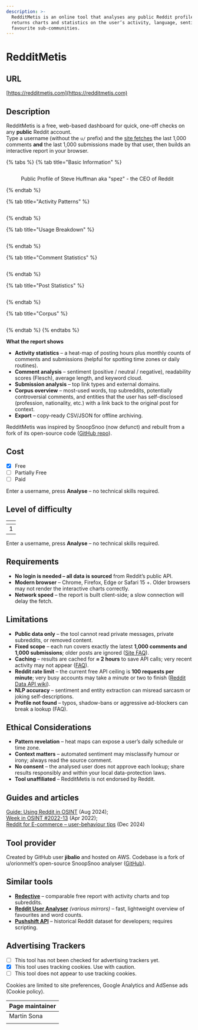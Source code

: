 ```yaml
---
description: >-
  RedditMetis is an online tool that analyses any public Reddit profile and
  returns charts and statistics on the user’s activity, language, sentiment and
  favourite sub-communities.
---
```


# RedditMetis

## URL

[https://redditmetis.com](https://redditmetis.com)

## Description

RedditMetis is a free, web-based dashboard for quick, one-off checks on any **public** Reddit account.\
Type a username (without the `u/` prefix) and the [site fetches](https://redditmetis.com/) the last 1,000 comments **and** the last 1,000 submissions made by that user, then builds an interactive report in your browser.

{% tabs %}
{% tab title="Basic Information" %}
<figure><img src=".gitbook/assets/image.png" alt=""><figcaption><p>Public Profile of Steve Huffman aka "spez" - the CEO of Reddit</p></figcaption></figure>
{% endtab %}

{% tab title="Activity Patterns" %}
<figure><img src=".gitbook/assets/image (1).png" alt=""><figcaption></figcaption></figure>
{% endtab %}

{% tab title="Usage Breakdown" %}
<figure><img src=".gitbook/assets/image (2).png" alt=""><figcaption></figcaption></figure>
{% endtab %}

{% tab title="Comment Statistics" %}
<figure><img src=".gitbook/assets/image (3).png" alt=""><figcaption></figcaption></figure>
{% endtab %}

{% tab title="Post Statistics" %}
<figure><img src=".gitbook/assets/image (4).png" alt=""><figcaption></figcaption></figure>
{% endtab %}

{% tab title="Corpus" %}
<figure><img src=".gitbook/assets/image (5).png" alt=""><figcaption></figcaption></figure>
{% endtab %}
{% endtabs %}

**What the report shows**

* **Activity statistics** – a heat-map of posting hours plus monthly counts of comments and submissions (helpful for spotting time zones or daily routines).
* **Comment analysis** – sentiment (positive / neutral / negative), readability scores (Flesch), average length, and keyword cloud.
* **Submission analysis** – top link types and external domains.
* **Corpus overview** – most-used words, top subreddits, potentially controversial comments, and entities that the user has self-disclosed (profession, nationality, etc.) with a link back to the original post for context.
* **Export** – copy-ready CSV/JSON for offline archiving.

RedditMetis was inspired by SnoopSnoo (now defunct) and rebuilt from a fork of its open-source code ([GitHub repo](https://github.com/jibalio/redditmetis)).

## Cost

* [x] Free
* [ ] Partially Free
* [ ] Paid

Enter a username, press **Analyse** – no technical skills required.

## Level of difficulty

<table><thead><tr><th data-type="rating" data-max="5"></th></tr></thead><tbody><tr><td>1</td></tr></tbody></table>

Enter a username, press **Analyse** – no technical skills required.

## Requirements

* **No login is needed – all data is sourced** from Reddit’s public API.
* **Modern browser** – Chrome, Firefox, Edge or Safari 15 +. Older browsers may not render the interactive charts correctly.
* **Network speed** – the report is built client-side; a slow connection will delay the fetch.

## Limitations

* **Public data only** – the tool cannot read private messages, private subreddits, or removed content.
* **Fixed scope** – each run covers exactly the latest **1,000 comments and 1,000 submissions**; older posts are ignored ([Site FAQ](https://redditmetis.com/faq)).
* **Caching** – results are cached for **≈ 2 hours** to save API calls; very recent activity may not appear ([FAQ](https://redditmetis.com/faq)).
* **Reddit rate limit** – the current free API ceiling is **100 requests per minute**; very busy accounts may take a minute or two to finish ([Reddit Data API wiki](https://www.reddit.com/r/redditdev/wiki/api/)).
* **NLP accuracy** – sentiment and entity extraction can misread sarcasm or joking self-descriptions.
* **Profile not found** – typos, shadow-bans or aggressive ad-blockers can break a lookup (FAQ).

## Ethical Considerations

* **Pattern revelation** – heat maps can expose a user’s daily schedule or time zone.
* **Context matters** – automated sentiment may misclassify humour or irony; always read the source comment.
* **No consent** – the analysed user does not approve each lookup; share results responsibly and within your local data-protection laws.
* **Tool unaffiliated** – RedditMetis is not endorsed by Reddit.

## Guides and articles

[Guide: Using Reddit in OSINT](https://authentic8.com/osint-guide-reddit) (Aug 2024);\
[Week in OSINT #2022-13](https://sector035.nl/articles/2022-13) (Apr 2022);\
[Reddit for E-commerce – user-behaviour tips](https://buddyinfotech.com/reddit-ecommerce) (Dec 2024)

## Tool provider

Created by GitHub user **jibalio** and hosted on AWS. Codebase is a fork of u/orionmelt’s open-source SnoopSnoo analyser ([GitHub](https://github.com/jibalio/redditmetis)).

## Similar tools

* [**Redective**](https://www.redective.com/) – comparable free report with activity charts and top subreddits.
* [**Reddit User Analyser**](https://reddit-user-analyser.netlify.app/) _(various mirrors)_ – fast, lightweight overview of favourites and word counts.
* [**Pushshift API**](https://github.com/pushshift/api) – historical Reddit dataset for developers; requires scripting.

## Advertising Trackers

* [ ] This tool has not been checked for advertising trackers yet.
* [x] This tool uses tracking cookies. Use with caution.
* [ ] This tool does not appear to use tracking cookies.

Cookies are limited to site preferences, Google Analytics and AdSense ads (Cookie policy).

| Page maintainer |
| --------------- |
| Martin Sona     |
|                 |
